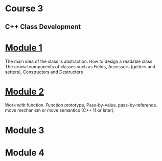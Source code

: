 # Course 3
## C++ Class Development

# [Module 1](/Course_3_Class_Development/Module_1/Abstraction.md)
The main idea of the class is abstraction. How to design a readable class. The crucial components of classes such as Fields, Accessors (getters and setters), Constructors and Destructors

# [Module 2](/Course_3_Class_Development/Module_2/Function.md)
Work with function. Function prototype, Pass-by-value, pass-by-reference. move mechanism or move semantics (C++ 11 or later).

# Module 3

# Module 4

